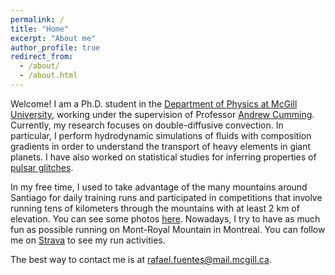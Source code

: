 ```yaml
---
permalink: /
title: "Home"
excerpt: "About me"
author_profile: true
redirect_from: 
  - /about/
  - /about.html
---
```


Welcome! I am a Ph.D. student in the [Department of Physics at McGill University](https://www.physics.mcgill.ca), working under the supervision of Professor [Andrew Cumming](https://www.physics.mcgill.ca/~cumming/). Currently, my research focuses on double-diffusive convection. In particular, I perform hydrodynamic simulations of fluids with composition gradients in order to understand the transport of heavy elements in giant planets. I have also worked on statistical studies for inferring properties of [pulsar glitches](https://jorafb.github.io/website/glitches/).

In my free time, I used to take advantage of the many mountains around Santiago for daily training runs and participated in competitions that involve running tens of kilometers through the mountains with at least 2 km of elevation. You can see some photos [here](https://jorafb.github.io/website/portfolio/). Nowadays, I try to have as much fun as possible running on Mont-Royal Mountain in Montreal. You can follow me on [Strava](https://www.strava.com/athletes/21142787) to see my run activities.

The best way to contact me is at rafael.fuentes@mail.mcgill.ca.
